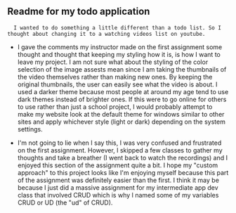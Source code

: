 ## Readme for my todo application

```
  I wanted to do something a little different than a todo list. So I thought about changing it to a watching videos list on youtube.
```

- I gave the comments my instructor made on the first assignment some thought and thought that keeping my styling how it is, is how I want to leave my project. I am not sure what about the styling of the color selection of the image assests mean since I am taking the thumbnails of the video themselves rather than making new ones. By keeping the original thumbnails, the user can easily see what the video is about. I used a darker theme because most people at around my age tend to use dark themes instead of brighter ones. If this were to go online for others to use rather than just a school project, I would probably attempt to make my website look at the default theme for windows similar to other sites and apply whichever style (light or dark) depending on the system settings. 

- I'm not going to lie when I say this, I was very confused and frustrated on the first assignment. However, I skipped a few classes to gather my thoughts and take a breather (I went back to watch the recordings) and I enjoyed this section of the assignment quite a bit. I hope my "custom approach" to this project looks like I'm enjoying myself because this part of the assignment was definitely easier than the first. I think it may be because I just did a massive assignment for my intermediate app dev class that involved CRUD which is why I named some of my variables CRUD or UD (the "ud" of CRUD). 